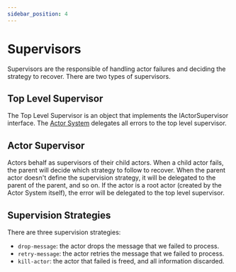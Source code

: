```yaml
---
sidebar_position: 4 
---
```


# Supervisors

Supervisors are the responsible of handling actor failures and deciding the strategy to recover. There are two types
of supervisors.

## Top Level Supervisor

The Top Level Supervisor is an object that implements the IActorSupervisor interface. The 
[Actor System](/docs/Components/actor-system) delegates all errors to the top level supervisor.

## Actor Supervisor

Actors behalf as supervisors of their child actors. When a child actor fails, the parent will decide
which strategy to follow to recover. When the parent actor doesn't define the supervision strategy, it will
be delegated to the parent of the parent, and so on. If the actor is a root actor (created by the
Actor System itself), the error will be delegated to the top level supervisor.

## Supervision Strategies

There are three supervision strategies:

* `drop-message`: the actor drops the message that we failed to process.
* `retry-message`: the actor retries the message that we failed to process.
* `kill-actor`: the actor that failed is freed, and all information discarded.